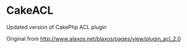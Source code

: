 CakeACL
=======

Updated version of CakePhp ACL plugin

Original from http://www.alaxos.net/blaxos/pages/view/plugin_acl_2.0
